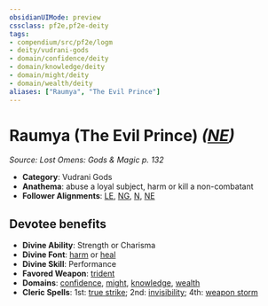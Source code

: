 ```yaml
---
obsidianUIMode: preview
cssclass: pf2e,pf2e-deity
tags:
- compendium/src/pf2e/logm
- deity/vudrani-gods
- domain/confidence/deity
- domain/knowledge/deity
- domain/might/deity
- domain/wealth/deity
aliases: ["Raumya", "The Evil Prince"]
---
```

# Raumya (The Evil Prince) *([NE](rules/traits/ne-b1.md "Neutral Evil Alignment Trait"))*  
*Source: Lost Omens: Gods & Magic p. 132*  

- **Category**: Vudrani Gods
- **Anathema**: abuse a loyal subject, harm or kill a non-combatant
- **Follower Alignments**: [LE](rules/traits/le-b1.md "Lawful Evil Alignment Trait"), [NG](rules/traits/ng-b1.md "Neutral Good Alignment Trait"), [N](rules/traits/n-b1.md "Neutral Alignment Trait"), [NE](rules/traits/ne-b1.md "Neutral Evil Alignment Trait")

## Devotee benefits

- **Divine Ability**: Strength or Charisma
- **Divine Font**: [harm](harm.md) or [heal](heal.md)
- **Divine Skill**: Performance
- **Favored Weapon**: [trident](trident.md)
- **Domains**: [confidence](Reference/Compendium/Setting/domains.md#Confidence), [might](Reference/Compendium/Setting/domains.md#Might), [knowledge](Reference/Compendium/Setting/domains.md#Knowledge), [wealth](Reference/Compendium/Setting/domains.md#Wealth)
- **Cleric Spells**: 1st: [true strike](true-strike.md); 2nd: [invisibility](Reference/Compendium/Spells/invisibility.md); 4th: [weapon storm](weapon-storm.md)